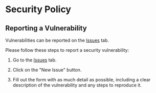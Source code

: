 # Security Policy

## Reporting a Vulnerability

Vulnerabilities can be reported on the [Issues](https://github.com/eoussama/core/issues) tab.

Please follow these steps to report a security vulnerability:

1. Go to the [Issues](https://github.com/eoussama/core/issues) tab.

2. Click on the "New Issue" button.

3. Fill out the form with as much detail as possible, including a clear description of the vulnerability and any steps to reproduce it.
